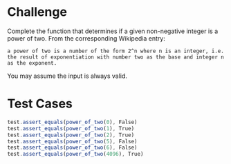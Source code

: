 # Challenge
Complete the function that determines if a given non-negative integer is a power of two. From the corresponding Wikipedia entry:

```a power of two is a number of the form 2^n where n is an integer, i.e. the result of exponentiation with number two as the base and integer n as the exponent.```

You may assume the input is always valid.

# Test Cases
```javascript
test.assert_equals(power_of_two(0), False)
test.assert_equals(power_of_two(1), True)
test.assert_equals(power_of_two(2), True)
test.assert_equals(power_of_two(5), False)
test.assert_equals(power_of_two(6), False)
test.assert_equals(power_of_two(4096), True)
```
